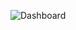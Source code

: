 ![Dashboard](https://github.com/aryanrada/data-analysis-project/blob/main/Fifa_world_cup_2022%20analysis/FIFA%20world%20cup.jpg)
